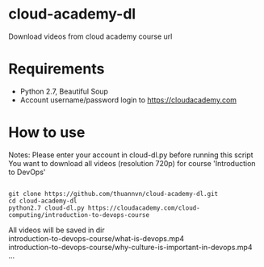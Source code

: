 # cloud-academy-dl
Download videos from cloud academy course url

# Requirements
- Python 2.7, Beautiful Soup
- Account username/password login to https://cloudacademy.com

# How to use
Notes: Please enter your account in cloud-dl.py before running this script
You want to download all videos (resolution 720p) for course 'Introduction to DevOps'

<code>
git clone https://github.com/thuannvn/cloud-academy-dl.git                          </code>

<code>
cd cloud-academy-dl</code>

<code>
python2.7 cloud-dl.py https://cloudacademy.com/cloud-computing/introduction-to-devops-course</code>

All videos will be saved in dir                                                                
introduction-to-devops-course/what-is-devops.mp4                                                                   
introduction-to-devops-course/why-culture-is-important-in-devops.mp4                                            
...
